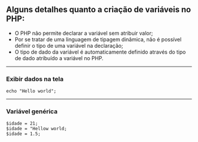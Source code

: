 ## Alguns detalhes quanto a criação de variáveis no PHP:

* O PHP não permite declarar a variável sem atribuir valor;
* Por se tratar de uma linguagem de tipagem dinâmica, não é possível definir o tipo de uma variável na declaração;
* O tipo de dado da variável é automaticamente definido através do tipo de dado atribuído a variável no PHP.

<hr>

### Exibir dados na tela
```
echo "Hello world";
```
<hr>

### Variável genérica
```
$idade = 21;
$idade = "Hellow world;
$idade = 1.5;
```

